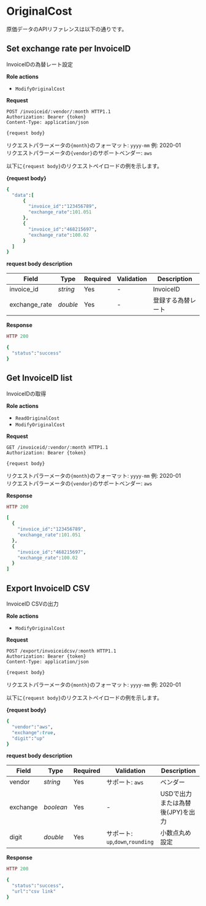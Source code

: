 # OriginalCost

原価データのAPIリファレンスは以下の通りです。

## Set exchange rate per InvoiceID

InvoiceIDの為替レート設定

**Role actions**

* `ModifyOriginalCost`

**Request**

```http
POST /invoiceid/:vendor/:month HTTP1.1
Authorization: Bearer {token}
Content-Type: application/json

{request body}
```

リクエストパラーメータの`{month}`のフォーマット: `yyyy-mm` 例: 2020-01  
リクエストパラーメータの`{vendor}`のサポートベンダー: `aws`

以下に`{request body}`のリクエストペイロードの例を示します。

**{request body}**

```ruby
{
  "data":[
      {
        "invoice_id":"123456789",
        "exchange_rate":101.051
      },
      {
        "invoice_id":"468215697",
        "exchange_rate":100.02
      }
  ]
}
```

**request body description**

| Field          | Type     | Required | Validation | Description |
| -------------- | -------- | -------- | ---------- | ----------- |
| invoice\_id    | _string_ | Yes      | -          | InvoiceID   |
| exchange\_rate | _double_ | Yes      | -          | 登録する為替レート   |

**Response**

```ruby
HTTP 200

{
  "status":"success"
}
```

## Get InvoiceID list

InvoiceIDの取得

**Role actions**

* `ReadOriginalCost`
* `ModifyOriginalCost`

**Request**

```http
GET /invoiceid/:vendor/:month HTTP1.1
Authorization: Bearer {token}

{request body}
```

リクエストパラーメータの`{month}`のフォーマット: `yyyy-mm` 例: 2020-01  
リクエストパラーメータの`{vendor}`のサポートベンダー: `aws`

**Response**

```ruby
HTTP 200

[
  {
    "invoice_id":"123456789",
    "exchange_rate":101.051
  },
  {
    "invoice_id":"468215697",
    "exchange_rate":100.02
  }
]
```

## Export InvoiceID CSV

InvoiceID CSVの出力

**Role actions**

* `ModifyOriginalCost`

**Request**

```http
POST /export/invoiceidcsv/:month HTTP1.1
Authorization: Bearer {token}
Content-Type: application/json

{request body}
```

リクエストパラーメータの`{month}`のフォーマット: `yyyy-mm` 例: 2020-01

以下に`{request body}`のリクエストペイロードの例を示します。

**{request body}**

```ruby
{
  "vendor":"aws",
  "exchange":true,
  "digit":"up"
}
```

**request body description**

| Field    | Type      | Required | Validation                   | Description          |
| -------- | --------- | -------- | ---------------------------- | -------------------- |
| vendor   | _string_  | Yes      | サポート: `aws`                  | ベンダー                 |
| exchange | _boolean_ | Yes      | -                            | USDで出力または為替後(JPY)を出力 |
| digit    | _double_  | Yes      | サポート: `up`,`down`,`rounding` | 小数点丸め設定              |

**Response**

```ruby
HTTP 200

{
  "status":"success",
  "url":"csv link"
}
```

